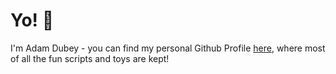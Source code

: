 # Yo! 🖖

I'm Adam Dubey - you can find my personal Github Profile [here](https://github.com/adamdubey), where most of all the fun scripts and toys are kept!

<!--
**adamdubey1/adamdubey1** is a ✨ _special_ ✨ repository because its `README.md` (this file) appears on your GitHub profile.

Here are some ideas to get you started:

- 🔭 I’m currently working on ...
- 🌱 I’m currently learning ...
- 👯 I’m looking to collaborate on ...
- 🤔 I’m looking for help with ...
- 💬 Ask me about ...
- 📫 How to reach me: ...
- 😄 Pronouns: ...
- ⚡ Fun fact: ...
-->
